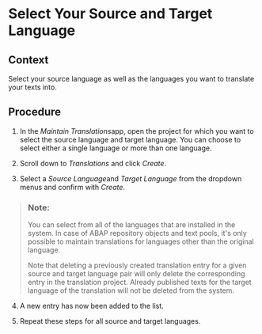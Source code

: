 <!-- loio85823efe3caa41298cb8f239c7ccf9dd -->

# Select Your Source and Target Language



## Context

Select your source language as well as the languages you want to translate your texts into.



## Procedure

1.  In the *Maintain Translations*app, open the project for which you want to select the source language and target language. You can choose to select either a single language or more than one language.

2.  Scroll down to *Translations* and click *Create*.

3.  Select a *Source Language*and *Target Language* from the dropdown menus and confirm with *Create*.


> ### Note:  
> You can select from all of the languages that are installed in the system. In case of ABAP repository objects and text pools, it's only possible to maintain translations for languages other than the original language.
> 
> Note that deleting a previously created translation entry for a given source and target language pair will only delete the corresponding entry in the translation project. Already published texts for the target language of the translation will not be deleted from the system.

4.  A new entry has now been added to the list.

5.  Repeat these steps for all source and target languages.


